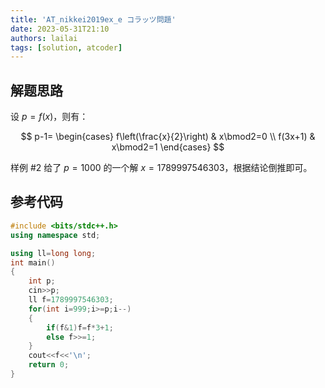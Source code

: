 ```yaml
---
title: 'AT_nikkei2019ex_e コラッツ問題'
date: 2023-05-31T21:10
authors: lailai
tags: [solution, atcoder]
---
```


<Solution pid="AT_nikkei2019ex_e" aid="437ulbdi" />

<!-- truncate -->

## 解题思路

设 $p=f(x)$，则有：

$$
p-1=
\begin{cases}
  f\left(\frac{x}{2}\right) & x\bmod2=0 \\
  f(3x+1) & x\bmod2=1
\end{cases}
$$

样例 #2 给了 $p=1000$ 的一个解 $x=1789997546303$，根据结论倒推即可。

## 参考代码

```cpp
#include <bits/stdc++.h>
using namespace std;

using ll=long long;
int main()
{
	int p;
	cin>>p;
	ll f=1789997546303;
	for(int i=999;i>=p;i--)
	{
		if(f&1)f=f*3+1;
		else f>>=1;
	}
	cout<<f<<'\n';
	return 0;
}
```

